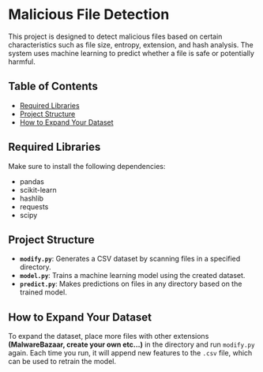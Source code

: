 # Malicious File Detection

This project is designed to detect malicious files based on certain characteristics such as file size, entropy, extension, and hash analysis. The system uses machine learning to predict whether a file is safe or potentially harmful.

## Table of Contents

- [Required Libraries](#required-libraries)
- [Project Structure](#project-structure)
- [How to Expand Your Dataset](#how-to-expand-your-dataset)

## Required Libraries

Make sure to install the following dependencies:
- pandas 
- scikit-learn 
- hashlib 
- requests 
- scipy

## Project Structure

- **`modify.py`**: Generates a CSV dataset by scanning files in a specified directory.
- **`model.py`**: Trains a machine learning model using the created dataset.
- **`predict.py`**: Makes predictions on files in any directory based on the trained model.

## How to Expand Your Dataset

To expand the dataset, place more files with other extensions **(MalwareBazaar, create your own etc...)** in the directory and run `modify.py` again. Each time you run, it will append new features to the `.csv` file, which can be used to retrain the model.
